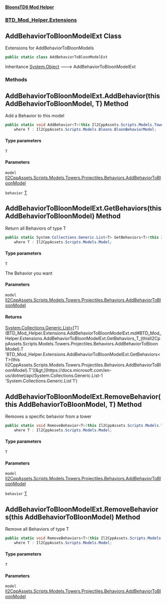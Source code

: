 #### [BloonsTD6 Mod Helper](README.md 'README')
### [BTD_Mod_Helper.Extensions](README.md#BTD_Mod_Helper.Extensions 'BTD_Mod_Helper.Extensions')

## AddBehaviorToBloonModelExt Class

Extensions for AddBehaviorToBloonModels

```csharp
public static class AddBehaviorToBloonModelExt
```

Inheritance [System.Object](https://docs.microsoft.com/en-us/dotnet/api/System.Object 'System.Object') &#129106; AddBehaviorToBloonModelExt
### Methods

<a name='BTD_Mod_Helper.Extensions.AddBehaviorToBloonModelExt.AddBehavior_T_(thisIl2CppAssets.Scripts.Models.Towers.Projectiles.Behaviors.AddBehaviorToBloonModel,T)'></a>

## AddBehaviorToBloonModelExt.AddBehavior<T>(this AddBehaviorToBloonModel, T) Method

Add a Behavior to this model

```csharp
public static void AddBehavior<T>(this Il2CppAssets.Scripts.Models.Towers.Projectiles.Behaviors.AddBehaviorToBloonModel model, T behavior)
    where T : Il2CppAssets.Scripts.Models.Bloons.BloonBehaviorModel;
```
#### Type parameters

<a name='BTD_Mod_Helper.Extensions.AddBehaviorToBloonModelExt.AddBehavior_T_(thisIl2CppAssets.Scripts.Models.Towers.Projectiles.Behaviors.AddBehaviorToBloonModel,T).T'></a>

`T`
#### Parameters

<a name='BTD_Mod_Helper.Extensions.AddBehaviorToBloonModelExt.AddBehavior_T_(thisIl2CppAssets.Scripts.Models.Towers.Projectiles.Behaviors.AddBehaviorToBloonModel,T).model'></a>

`model` [Il2CppAssets.Scripts.Models.Towers.Projectiles.Behaviors.AddBehaviorToBloonModel](https://docs.microsoft.com/en-us/dotnet/api/Il2CppAssets.Scripts.Models.Towers.Projectiles.Behaviors.AddBehaviorToBloonModel 'Il2CppAssets.Scripts.Models.Towers.Projectiles.Behaviors.AddBehaviorToBloonModel')

<a name='BTD_Mod_Helper.Extensions.AddBehaviorToBloonModelExt.AddBehavior_T_(thisIl2CppAssets.Scripts.Models.Towers.Projectiles.Behaviors.AddBehaviorToBloonModel,T).behavior'></a>

`behavior` [T](BTD_Mod_Helper.Extensions.AddBehaviorToBloonModelExt.md#BTD_Mod_Helper.Extensions.AddBehaviorToBloonModelExt.AddBehavior_T_(thisIl2CppAssets.Scripts.Models.Towers.Projectiles.Behaviors.AddBehaviorToBloonModel,T).T 'BTD_Mod_Helper.Extensions.AddBehaviorToBloonModelExt.AddBehavior<T>(this Il2CppAssets.Scripts.Models.Towers.Projectiles.Behaviors.AddBehaviorToBloonModel, T).T')

<a name='BTD_Mod_Helper.Extensions.AddBehaviorToBloonModelExt.GetBehaviors_T_(thisIl2CppAssets.Scripts.Models.Towers.Projectiles.Behaviors.AddBehaviorToBloonModel)'></a>

## AddBehaviorToBloonModelExt.GetBehaviors<T>(this AddBehaviorToBloonModel) Method

Return all Behaviors of type T

```csharp
public static System.Collections.Generic.List<T> GetBehaviors<T>(this Il2CppAssets.Scripts.Models.Towers.Projectiles.Behaviors.AddBehaviorToBloonModel model)
    where T : Il2CppAssets.Scripts.Models.Model;
```
#### Type parameters

<a name='BTD_Mod_Helper.Extensions.AddBehaviorToBloonModelExt.GetBehaviors_T_(thisIl2CppAssets.Scripts.Models.Towers.Projectiles.Behaviors.AddBehaviorToBloonModel).T'></a>

`T`

The Behavior you want
#### Parameters

<a name='BTD_Mod_Helper.Extensions.AddBehaviorToBloonModelExt.GetBehaviors_T_(thisIl2CppAssets.Scripts.Models.Towers.Projectiles.Behaviors.AddBehaviorToBloonModel).model'></a>

`model` [Il2CppAssets.Scripts.Models.Towers.Projectiles.Behaviors.AddBehaviorToBloonModel](https://docs.microsoft.com/en-us/dotnet/api/Il2CppAssets.Scripts.Models.Towers.Projectiles.Behaviors.AddBehaviorToBloonModel 'Il2CppAssets.Scripts.Models.Towers.Projectiles.Behaviors.AddBehaviorToBloonModel')

#### Returns
[System.Collections.Generic.List&lt;](https://docs.microsoft.com/en-us/dotnet/api/System.Collections.Generic.List-1 'System.Collections.Generic.List`1')[T](BTD_Mod_Helper.Extensions.AddBehaviorToBloonModelExt.md#BTD_Mod_Helper.Extensions.AddBehaviorToBloonModelExt.GetBehaviors_T_(thisIl2CppAssets.Scripts.Models.Towers.Projectiles.Behaviors.AddBehaviorToBloonModel).T 'BTD_Mod_Helper.Extensions.AddBehaviorToBloonModelExt.GetBehaviors<T>(this Il2CppAssets.Scripts.Models.Towers.Projectiles.Behaviors.AddBehaviorToBloonModel).T')[&gt;](https://docs.microsoft.com/en-us/dotnet/api/System.Collections.Generic.List-1 'System.Collections.Generic.List`1')

<a name='BTD_Mod_Helper.Extensions.AddBehaviorToBloonModelExt.RemoveBehavior_T_(thisIl2CppAssets.Scripts.Models.Towers.Projectiles.Behaviors.AddBehaviorToBloonModel,T)'></a>

## AddBehaviorToBloonModelExt.RemoveBehavior<T>(this AddBehaviorToBloonModel, T) Method

Removes a specific behavior from a tower

```csharp
public static void RemoveBehavior<T>(this Il2CppAssets.Scripts.Models.Towers.Projectiles.Behaviors.AddBehaviorToBloonModel model, T behavior)
    where T : Il2CppAssets.Scripts.Models.Model;
```
#### Type parameters

<a name='BTD_Mod_Helper.Extensions.AddBehaviorToBloonModelExt.RemoveBehavior_T_(thisIl2CppAssets.Scripts.Models.Towers.Projectiles.Behaviors.AddBehaviorToBloonModel,T).T'></a>

`T`
#### Parameters

<a name='BTD_Mod_Helper.Extensions.AddBehaviorToBloonModelExt.RemoveBehavior_T_(thisIl2CppAssets.Scripts.Models.Towers.Projectiles.Behaviors.AddBehaviorToBloonModel,T).model'></a>

`model` [Il2CppAssets.Scripts.Models.Towers.Projectiles.Behaviors.AddBehaviorToBloonModel](https://docs.microsoft.com/en-us/dotnet/api/Il2CppAssets.Scripts.Models.Towers.Projectiles.Behaviors.AddBehaviorToBloonModel 'Il2CppAssets.Scripts.Models.Towers.Projectiles.Behaviors.AddBehaviorToBloonModel')

<a name='BTD_Mod_Helper.Extensions.AddBehaviorToBloonModelExt.RemoveBehavior_T_(thisIl2CppAssets.Scripts.Models.Towers.Projectiles.Behaviors.AddBehaviorToBloonModel,T).behavior'></a>

`behavior` [T](BTD_Mod_Helper.Extensions.AddBehaviorToBloonModelExt.md#BTD_Mod_Helper.Extensions.AddBehaviorToBloonModelExt.RemoveBehavior_T_(thisIl2CppAssets.Scripts.Models.Towers.Projectiles.Behaviors.AddBehaviorToBloonModel,T).T 'BTD_Mod_Helper.Extensions.AddBehaviorToBloonModelExt.RemoveBehavior<T>(this Il2CppAssets.Scripts.Models.Towers.Projectiles.Behaviors.AddBehaviorToBloonModel, T).T')

<a name='BTD_Mod_Helper.Extensions.AddBehaviorToBloonModelExt.RemoveBehaviors_T_(thisIl2CppAssets.Scripts.Models.Towers.Projectiles.Behaviors.AddBehaviorToBloonModel)'></a>

## AddBehaviorToBloonModelExt.RemoveBehaviors<T>(this AddBehaviorToBloonModel) Method

Remove all Behaviors of type T

```csharp
public static void RemoveBehaviors<T>(this Il2CppAssets.Scripts.Models.Towers.Projectiles.Behaviors.AddBehaviorToBloonModel model)
    where T : Il2CppAssets.Scripts.Models.Model;
```
#### Type parameters

<a name='BTD_Mod_Helper.Extensions.AddBehaviorToBloonModelExt.RemoveBehaviors_T_(thisIl2CppAssets.Scripts.Models.Towers.Projectiles.Behaviors.AddBehaviorToBloonModel).T'></a>

`T`
#### Parameters

<a name='BTD_Mod_Helper.Extensions.AddBehaviorToBloonModelExt.RemoveBehaviors_T_(thisIl2CppAssets.Scripts.Models.Towers.Projectiles.Behaviors.AddBehaviorToBloonModel).model'></a>

`model` [Il2CppAssets.Scripts.Models.Towers.Projectiles.Behaviors.AddBehaviorToBloonModel](https://docs.microsoft.com/en-us/dotnet/api/Il2CppAssets.Scripts.Models.Towers.Projectiles.Behaviors.AddBehaviorToBloonModel 'Il2CppAssets.Scripts.Models.Towers.Projectiles.Behaviors.AddBehaviorToBloonModel')